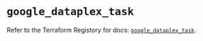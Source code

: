 # `google_dataplex_task`

Refer to the Terraform Registory for docs: [`google_dataplex_task`](https://registry.terraform.io/providers/hashicorp/google/5.10.0/docs/resources/dataplex_task).
